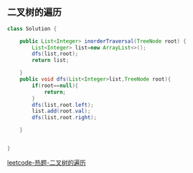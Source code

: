 ## 二叉树的遍历
```java
class Solution {

    public List<Integer> inorderTraversal(TreeNode root) {
        List<Integer> list=new ArrayList<>();
        dfs(list,root);
        return list;

    }
    public void dfs(List<Integer>list,TreeNode root){
        if(root==null){
            return;
        }
        dfs(list,root.left);
        list.add(root.val);
        dfs(list,root.right);

    }


}
```
[leetcode-热题-二叉树的遍历](https://leetcode.cn/problems/binary-tree-inorder-traversal/?envType=study-plan-v2&envId=top-100-liked)